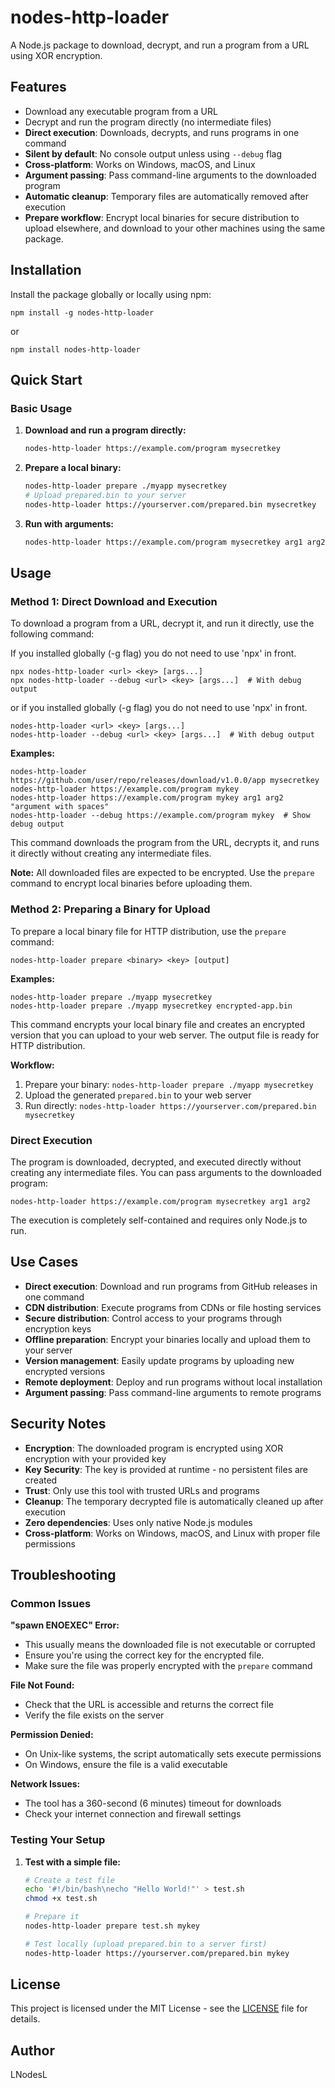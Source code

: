 # nodes-http-loader

A Node.js package to download, decrypt, and run a program from a URL using XOR encryption.

## Features

- Download any executable program from a URL
- Decrypt and run the program directly (no intermediate files)
- **Direct execution**: Downloads, decrypts, and runs programs in one command
- **Silent by default**: No console output unless using `--debug` flag
- **Cross-platform**: Works on Windows, macOS, and Linux
- **Argument passing**: Pass command-line arguments to the downloaded program
- **Automatic cleanup**: Temporary files are automatically removed after execution
- **Prepare workflow**: Encrypt local binaries for secure distribution to upload elsewhere, and download to your other machines using the same package.

## Installation

Install the package globally or locally using npm:

```
npm install -g nodes-http-loader
```

or

```
npm install nodes-http-loader
```

## Quick Start

### Basic Usage

1. **Download and run a program directly:**
   ```bash
   nodes-http-loader https://example.com/program mysecretkey
   ```

2. **Prepare a local binary:**
   ```bash
   nodes-http-loader prepare ./myapp mysecretkey
   # Upload prepared.bin to your server
   nodes-http-loader https://yourserver.com/prepared.bin mysecretkey
   ```

3. **Run with arguments:**
   ```bash
   nodes-http-loader https://example.com/program mysecretkey arg1 arg2
   ```

## Usage

### Method 1: Direct Download and Execution

To download a program from a URL, decrypt it, and run it directly, use the following command:

If you installed globally (-g flag) you do not need to use 'npx' in front.

```
npx nodes-http-loader <url> <key> [args...]
npx nodes-http-loader --debug <url> <key> [args...]  # With debug output
```

or if you installed globally (-g flag) you do not need to use 'npx' in front.

```
nodes-http-loader <url> <key> [args...]
nodes-http-loader --debug <url> <key> [args...]  # With debug output
```

**Examples:**

```
nodes-http-loader https://github.com/user/repo/releases/download/v1.0.0/app mysecretkey
nodes-http-loader https://example.com/program mykey
nodes-http-loader https://example.com/program mykey arg1 arg2 "argument with spaces"
nodes-http-loader --debug https://example.com/program mykey  # Show debug output
```

This command downloads the program from the URL, decrypts it, and runs it directly without creating any intermediate files.

**Note:** All downloaded files are expected to be encrypted. Use the `prepare` command to encrypt local binaries before uploading them.

### Method 2: Preparing a Binary for Upload

To prepare a local binary file for HTTP distribution, use the `prepare` command:

```
nodes-http-loader prepare <binary> <key> [output]
```

**Examples:**

```
nodes-http-loader prepare ./myapp mysecretkey
nodes-http-loader prepare ./myapp mysecretkey encrypted-app.bin
```

This command encrypts your local binary file and creates an encrypted version that you can upload to your web server. The output file is ready for HTTP distribution.

**Workflow:**
1. Prepare your binary: `nodes-http-loader prepare ./myapp mysecretkey`
2. Upload the generated `prepared.bin` to your web server
3. Run directly: `nodes-http-loader https://yourserver.com/prepared.bin mysecretkey`

### Direct Execution

The program is downloaded, decrypted, and executed directly without creating any intermediate files. You can pass arguments to the downloaded program:

```
nodes-http-loader https://example.com/program mysecretkey arg1 arg2
```

The execution is completely self-contained and requires only Node.js to run.

## Use Cases

- **Direct execution**: Download and run programs from GitHub releases in one command
- **CDN distribution**: Execute programs from CDNs or file hosting services
- **Secure distribution**: Control access to your programs through encryption keys
- **Offline preparation**: Encrypt your binaries locally and upload them to your server
- **Version management**: Easily update programs by uploading new encrypted versions
- **Remote deployment**: Deploy and run programs without local installation
- **Argument passing**: Pass command-line arguments to remote programs

## Security Notes

- **Encryption**: The downloaded program is encrypted using XOR encryption with your provided key
- **Key Security**: The key is provided at runtime - no persistent files are created
- **Trust**: Only use this tool with trusted URLs and programs
- **Cleanup**: The temporary decrypted file is automatically cleaned up after execution
- **Zero dependencies**: Uses only native Node.js modules
- **Cross-platform**: Works on Windows, macOS, and Linux with proper file permissions

## Troubleshooting

### Common Issues

**"spawn ENOEXEC" Error:**
- This usually means the downloaded file is not executable or corrupted
- Ensure you're using the correct key for the encrypted file.
- Make sure the file was properly encrypted with the `prepare` command

**File Not Found:**
- Check that the URL is accessible and returns the correct file
- Verify the file exists on the server

**Permission Denied:**
- On Unix-like systems, the script automatically sets execute permissions
- On Windows, ensure the file is a valid executable

**Network Issues:**
- The tool has a 360-second (6 minutes) timeout for downloads
- Check your internet connection and firewall settings

### Testing Your Setup

1. **Test with a simple file:**
   ```bash
   # Create a test file
   echo '#!/bin/bash\necho "Hello World!"' > test.sh
   chmod +x test.sh
   
   # Prepare it
   nodes-http-loader prepare test.sh mykey
   
   # Test locally (upload prepared.bin to a server first)
   nodes-http-loader https://yourserver.com/prepared.bin mykey
   ```

## License

This project is licensed under the MIT License - see the [LICENSE](LICENSE) file for details.

## Author

LNodesL
